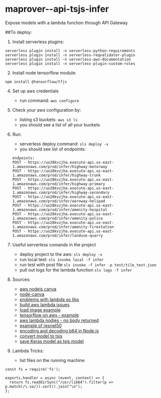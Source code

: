 # maprover--api-tsjs-infer
Expose models with a lambda function through API Gateway


##To deploy:

1. Install serverless plugins:
```
serverless plugin install -n serverless-python-requirements
serverless plugin install -n serverless-reqvalidator-plugin
serverless plugin install -n serverless-aws-documentation
serverless plugin install -n serverless-plugin-custom-roles
```

2. Install node tensorflow module:
```
npm install @tensorflow/tfjs
```

4. Set up aws credentials
    - run command: ```aws configure```

5. Check your aws configuration by: 
    - listing s3 buckets: ```aws s3 ls```
    - you should see a list of all your buckets

6. Run:
    - serverless deploy command: ```sls deploy -v```
    - you should see list of endpoints: 
    ```
    endpoints:
    POST - https://uo28kvzjha.execute-api.us-east-1.amazonaws.com/prod/infer/highway-motorway
    POST - https://uo28kvzjha.execute-api.us-east-1.amazonaws.com/prod/infer/highway-trunk
    POST - https://uo28kvzjha.execute-api.us-east-1.amazonaws.com/prod/infer/highway-primary
    POST - https://uo28kvzjha.execute-api.us-east-1.amazonaws.com/prod/infer/highway-secondary
    POST - https://uo28kvzjha.execute-api.us-east-1.amazonaws.com/prod/infer/aeroway-helipad
    POST - https://uo28kvzjha.execute-api.us-east-1.amazonaws.com/prod/infer/amenity-hospital
    POST - https://uo28kvzjha.execute-api.us-east-1.amazonaws.com/prod/infer/amenity-police
    POST - https://uo28kvzjha.execute-api.us-east-1.amazonaws.com/prod/infer/amenity-firestation
    POST - https://uo28kvzjha.execute-api.us-east-1.amazonaws.com/prod/infer/landuse-quarry
    ```

3. Useful serverless comands in the project 
    - deploy project to the aws: ```sls deploy -v```
    - run local test: ```sls invoke local -f infer```
    - run test with post file ```sls invoke -f infer -p test/tile_test.json```
    - pull out logs for the lambda function ```sls logs -f infer```

4. Sources:
    - [aws nodejs canva](https://github.com/Automattic/node-canvas/wiki/Installation:-AWS-Lambda)
    - [node-canva](https://github.com/Automattic/node-canvas)
    - [problems with lambda so libs](https://github.com/Automattic/node-canvas/issues/680)
    - [build aws lambda issues](https://github.com/Automattic/node-canvas/issues/680)
    - [load image example](https://medium.com/@nico.axtmann95/scalable-image-classification-with-onnx-js-and-aws-lambda-ab3d7bd1723)
    - [tensorflow on aws - example](http://blog.zenof.ai/object-detection-in-react-native-app-using-tensorflow-js/)
    - [aws lambda nodjes - no body returned](https://medium.com/lifeomic/a-two-week-search-for-the-missing-body-of-a-lambda-function-response-c9ee79bd8093)
    - [example of resnet50](https://medium.com/@nico.axtmann95/scalable-image-classification-with-onnx-js-and-aws-lambda-ab3d7bd1723)
    - [encoding and decoding b64 in Node.js](https://stackabuse.com/encoding-and-decoding-base64-strings-in-node-js/)
    - [convert model to tsjs](https://www.tensorflow.org/js/tutorials/conversion/import_keras)
    - [save Keras model as tsjs model](https://www.tensorflow.org/js/tutorials/conversion/import_keras)

5. Lambda Tricks:
    - list files on the running machine
```
const fs = require('fs');

exports.handler = async (event, context) => {
  return fs.readdirSync("/usr/lib64").filter(p => p.match(/\.so/)).sort().join("\n");
};
```



